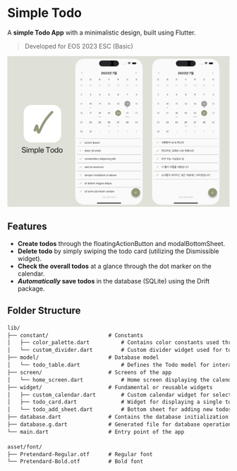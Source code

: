 # Simple Todo

A **simple Todo App** with a minimalistic design, built using Flutter.

> Developed for EOS 2023 ESC (Basic)

![](screenshot/a.png)

## Features

- **Create todos** through the floatingActionButton and modalBottomSheet.
- **Delete todo** by simply swiping the todo card (utilizing the Dismissible widget).
- **Check the overall todos** at a glance through the dot marker on the calendar.
- ***Automatically* save todos** in the database (SQLite) using the Drift package.


## Folder Structure

```txt
lib/
├── constant/                   # Constants
│   ├── color_palette.dart          # Contains color constants used throughout the app
│   └── custom_divider.dart         # Custom divider widget used for todo cards
├── model/                      # Database model
│   └── todo_table.dart             # Defines the Todo model for interacting with the database
├── screen/                     # Screens of the app
│   └── home_screen.dart            # Home screen displaying the calendar and todo list
├── widget/                     # Fundamental or reusable widgets
│   ├── custom_calendar.dart        # Custom calendar widget for selecting due dates
│   ├── todo_card.dart              # Widget for displaying a single todo card
│   └── todo_add_sheet.dart         # Bottom sheet for adding new todos
├── database.dart               # Contains the database initialization and setup
├── database.g.dart             # Generated file for database operations
└── main.dart                   # Entry point of the app

asset/font/                     
├── Pretendard-Regular.otf      # Regular font
└── Pretendard-Bold.otf         # Bold font
```

